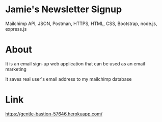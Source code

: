 # Jamie's Newsletter Signup
Mailchimp API, JSON, Postman, HTTPS, HTML, CSS, Bootstrap, node.js, express.js 

# About
It is an email sign-up web application that can be used as an email marketing 

It saves real user's email address to my mailchimp database

# Link
https://gentle-bastion-57646.herokuapp.com/

